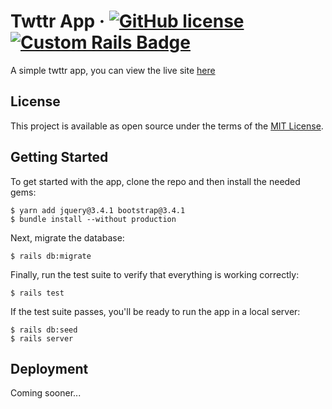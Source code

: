 # Twttr App &middot; [![GitHub license](https://img.shields.io/badge/license-MIT-blue.svg)](https://github.com/aminukano585/twttr/blob/master/LICENSE.md) [![Custom Rails Badge](https://img.shields.io/badge/dynamic/json.svg?style=flat&logo=rails&logoColor=%23cc0000&label=Ruby%20on%20Rails&url=https://raw.githubusercontent.com/aminukano585/twttr/master/package.json&query=$.rails&color=brightgreen)](https://github.com/rails/rails/tree/v6.0.2.1)

A simple twttr app, you can view the live site [here](https://www.google.com)

## License

This project is available as open source under the terms of the [MIT License](https://github.com/aminukano585/twttr/blob/master/LICENSE.md).

## Getting Started

To get started with the app, clone the repo and then install the needed gems:

```
$ yarn add jquery@3.4.1 bootstrap@3.4.1
$ bundle install --without production
```

Next, migrate the database:

```
$ rails db:migrate
```

Finally, run the test suite to verify that everything is working correctly:

```
$ rails test
```

If the test suite passes, you'll be ready to run the app in a local server:

```
$ rails db:seed
$ rails server
```

## Deployment

Coming sooner...